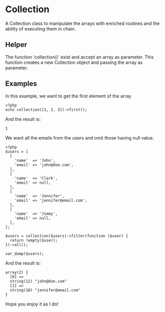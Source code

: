 # Collection

A Collection class to manipulate the arrays with
enriched routines and the ability of executing
them in chain.

## Helper

The function 'collection()' exist and accept an array as parameter.
This function creates a new Collection object and passing the array
as parameter.

## Examples

In this example, we want to get the first element of the array

```
<?php
echo collection([1, 2, 3])->first();

```
And the result is:
```
1
```
We want all the emails from the users and omit those having null value.

```
<?php
$users = [
  [
    'name'  => 'John',
    'email' => 'john@doe.com',
  ],
  [
    'name'  => 'Clark',
    'email' => null,
  ],
  [
    'name'  => 'Jennifer',
    'email' => 'jennifer@email.com',
  ],
  [
    'name'  => 'Jimmy',
    'email' => null,
  ],
];

$users = collection($users)->filter(function ($user) {
  return !empty($user);
})->all();

var_dump($users);
```
And the result is:

```
array(2) {
  [0] =>
  string(12) "john@doe.com"
  [2] =>
  string(18) "jennifer@email.com"
}
```

Hope you enjoy it as I do!
